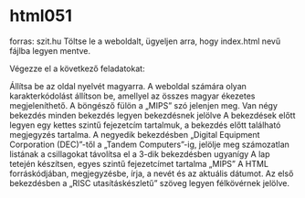 # html051
forras: szit.hu
Töltse le a weboldalt, ügyeljen arra, hogy index.html nevű fájlba legyen mentve.

Végezze el a következő feladatokat:

Állítsa be az oldal nyelvét magyarra.
A weboldal számára olyan karakterkódolást állítson be, amellyel az összes magyar ékezetes megjeleníthető.
A böngésző fülön a „MIPS” szó jelenjen meg.
Van négy bekezdés
minden bekezdés legyen bekezdésnek jelölve
A bekezdések előtt legyen egy kettes szintű fejezetcím
tartalmuk, a bekezdés előtt található megjegyzés tartalma.
A negyedik bekezdésben
„Digital Equipment Corporation (DEC)”-től a „Tandem Computers”-ig,
jelölje meg számozatlan listának
a csillagokat távolítsa el
a 3-dik bekezdésben ugyanígy
A lap tetején készítsen, egyes szintű fejezetcímet
tartalma „MIPS”
A HTML forráskódjában, megjegyzésbe, írja, a nevét és az aktuális dátumot.
Az első bekezdésben a „RISC utasításkészletű” szöveg legyen félkövérnek jelölve.
